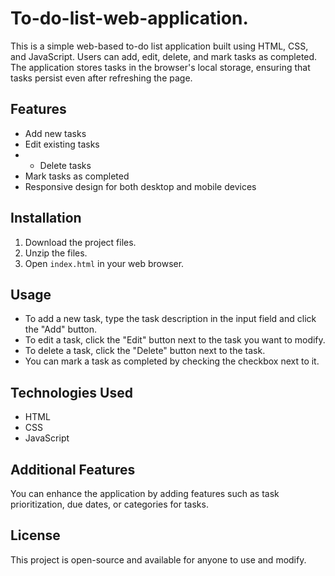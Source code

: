 # To-do-list-web-application.
This is a simple web-based to-do list application built using HTML, CSS, and JavaScript. Users can add, edit, delete, and mark tasks as completed. The application stores tasks in the browser's local storage, ensuring that tasks persist even after refreshing the page.

## Features
- Add new tasks
- Edit existing tasks
- - Delete tasks
- Mark tasks as completed
- Responsive design for both desktop and mobile devices

## Installation
1. Download the project files.
2. Unzip the files.
3. Open `index.html` in your web browser.

## Usage
- To add a new task, type the task description in the input field and click the "Add" button.
- To edit a task, click the "Edit" button next to the task you want to modify.
- To delete a task, click the "Delete" button next to the task.
- You can mark a task as completed by checking the checkbox next to it.

## Technologies Used
- HTML
- CSS
- JavaScript

## Additional Features
You can enhance the application by adding features such as task prioritization, due dates, or categories for tasks.

## License
This project is open-source and available for anyone to use and modify.
